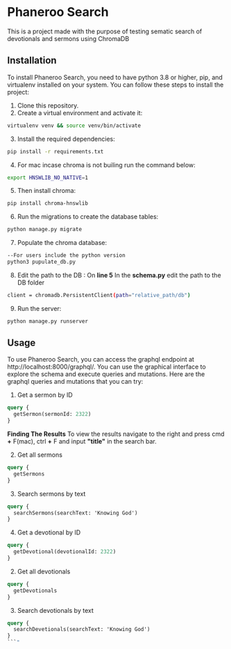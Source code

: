 # Phaneroo Search

This is a project made with the purpose of testing sematic search of devotionals and sermons using ChromaDB

## Installation

To install Phaneroo Search, you need to have python 3.8 or higher, pip, and virtualenv installed on your system. You can follow these steps to install the project:

1. Clone this repository.
2. Create a virtual environment and activate it:
```bash
virtualenv venv && source venv/bin/activate
```
3. Install the required dependencies:
```bash
pip install -r requirements.txt
```
4. For mac incase chroma is not builing run the command below:
```bash
export HNSWLIB_NO_NATIVE=1
```
5. Then install chroma:
```bash
pip install chroma-hnswlib  
```
6. Run the migrations to create the database tables:
```bash
python manage.py migrate
```
7. Populate the chroma database:
```bash
--For users include the python version
python3 pupulate_db.py
```
8. Edit the path to the DB :
On **line 5** In the **schema.py** edit the path to the DB folder
```bash
client = chromadb.PersistentClient(path="relative_path/db")
```
9. Run the server:
```bash
python manage.py runserver
```

## Usage

To use Phaneroo Search, you can access the graphql endpoint at http://localhost:8000/graphql/. You can use the graphical interface to explore the schema and execute queries and mutations. Here are the graphql queries and mutations that you can try:
1. Get a sermon by ID 
```graphql
query {
  getSermon(sermonId: 2322)
}
```
**Finding The Results**
To view the results navigate to the right and press cmd **+** F(mac), ctrl **+** F and input **"title"** in the search bar.

2. Get all sermons 
```graphql
query {
  getSermons
}
```
3. Search sermons by text 
```graphql
query {
  searchSermons(searchText: 'Knowing God')
}
```
4. Get a devotional by ID 
```graphql
query {
  getDevotional(devotionalId: 2322)
}
```
2. Get all devotionals
```graphql
query {
  getDevotionals
}
```
3. Search devotionals by text 
```graphql
query {
  searchDevetionals(searchText: 'Knowing God')
}
```"

